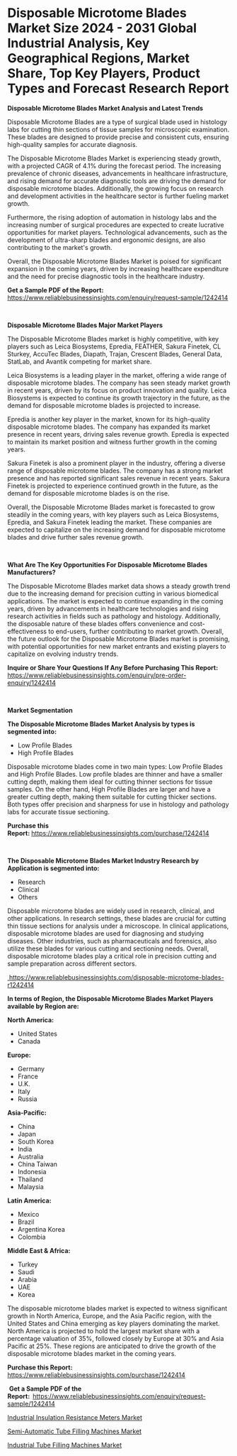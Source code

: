 <p><h1>Disposable Microtome Blades Market Size 2024 - 2031 Global Industrial Analysis, Key Geographical Regions, Market Share, Top Key Players, Product Types and Forecast Research Report</h1></p><p><strong>Disposable Microtome Blades Market Analysis and Latest Trends</strong></p>
<p><p>Disposable Microtome Blades are a type of surgical blade used in histology labs for cutting thin sections of tissue samples for microscopic examination. These blades are designed to provide precise and consistent cuts, ensuring high-quality samples for accurate diagnosis.</p><p>The Disposable Microtome Blades Market is experiencing steady growth, with a projected CAGR of 4.1% during the forecast period. The increasing prevalence of chronic diseases, advancements in healthcare infrastructure, and rising demand for accurate diagnostic tools are driving the demand for disposable microtome blades. Additionally, the growing focus on research and development activities in the healthcare sector is further fueling market growth.</p><p>Furthermore, the rising adoption of automation in histology labs and the increasing number of surgical procedures are expected to create lucrative opportunities for market players. Technological advancements, such as the development of ultra-sharp blades and ergonomic designs, are also contributing to the market's growth.</p><p>Overall, the Disposable Microtome Blades Market is poised for significant expansion in the coming years, driven by increasing healthcare expenditure and the need for precise diagnostic tools in the healthcare industry.</p></p>
<p><strong>Get a Sample PDF of the Report:&nbsp;</strong> <a href="https://www.reliablebusinessinsights.com/enquiry/request-sample/1242414">https://www.reliablebusinessinsights.com/enquiry/request-sample/1242414</a></p>
<p>&nbsp;</p>
<p><strong>Disposable Microtome Blades Major Market Players</strong></p>
<p><p>The Disposable Microtome Blades market is highly competitive, with key players such as Leica Biosystems, Epredia, FEATHER, Sakura Finetek, CL Sturkey, AccuTec Blades, Diapath, Trajan, Crescent Blades, General Data, StatLab, and Avantik competing for market share.</p><p>Leica Biosystems is a leading player in the market, offering a wide range of disposable microtome blades. The company has seen steady market growth in recent years, driven by its focus on product innovation and quality. Leica Biosystems is expected to continue its growth trajectory in the future, as the demand for disposable microtome blades is projected to increase.</p><p>Epredia is another key player in the market, known for its high-quality disposable microtome blades. The company has expanded its market presence in recent years, driving sales revenue growth. Epredia is expected to maintain its market position and witness further growth in the coming years.</p><p>Sakura Finetek is also a prominent player in the industry, offering a diverse range of disposable microtome blades. The company has a strong market presence and has reported significant sales revenue in recent years. Sakura Finetek is projected to experience continued growth in the future, as the demand for disposable microtome blades is on the rise.</p><p>Overall, the Disposable Microtome Blades market is forecasted to grow steadily in the coming years, with key players such as Leica Biosystems, Epredia, and Sakura Finetek leading the market. These companies are expected to capitalize on the increasing demand for disposable microtome blades and drive further sales revenue growth.</p></p>
<p>&nbsp;</p>
<p><strong>What Are The Key Opportunities For Disposable Microtome Blades Manufacturers?</strong></p>
<p><p>The Disposable Microtome Blades market data shows a steady growth trend due to the increasing demand for precision cutting in various biomedical applications. The market is expected to continue expanding in the coming years, driven by advancements in healthcare technologies and rising research activities in fields such as pathology and histology. Additionally, the disposable nature of these blades offers convenience and cost-effectiveness to end-users, further contributing to market growth. Overall, the future outlook for the Disposable Microtome Blades market is promising, with potential opportunities for new market entrants and existing players to capitalize on evolving industry trends.</p></p>
<p><strong>Inquire or Share Your Questions If Any Before Purchasing This Report:</strong> <a href="https://www.reliablebusinessinsights.com/enquiry/pre-order-enquiry/1242414">https://www.reliablebusinessinsights.com/enquiry/pre-order-enquiry/1242414</a></p>
<p>&nbsp;</p>
<p><strong>Market Segmentation</strong></p>
<p><strong>The Disposable Microtome Blades Market Analysis by types is segmented into:</strong></p>
<p><ul><li>Low Profile Blades</li><li>High Profile Blades</li></ul></p>
<p><p>Disposable microtome blades come in two main types: Low Profile Blades and High Profile Blades. Low profile blades are thinner and have a smaller cutting depth, making them ideal for cutting thinner sections for tissue samples. On the other hand, High Profile Blades are larger and have a greater cutting depth, making them suitable for cutting thicker sections. Both types offer precision and sharpness for use in histology and pathology labs for accurate tissue sectioning.</p></p>
<p><strong>Purchase this Report:&nbsp;</strong><a href="https://www.reliablebusinessinsights.com/purchase/1242414">https://www.reliablebusinessinsights.com/purchase/1242414</a></p>
<p>&nbsp;</p>
<p><strong>The Disposable Microtome Blades Market Industry Research by Application is segmented into:</strong></p>
<p><ul><li>Research</li><li>Clinical</li><li>Others</li></ul></p>
<p><p>Disposable microtome blades are widely used in research, clinical, and other applications. In research settings, these blades are crucial for cutting thin tissue sections for analysis under a microscope. In clinical applications, disposable microtome blades are used for diagnosing and studying diseases. Other industries, such as pharmaceuticals and forensics, also utilize these blades for various cutting and sectioning needs. Overall, disposable microtome blades play a critical role in precision cutting and sample preparation across different sectors.</p></p>
<p><a href="https://www.reliablebusinessinsights.com/disposable-microtome-blades-r1242414">&nbsp;https://www.reliablebusinessinsights.com/disposable-microtome-blades-r1242414</a></p>
<p><strong>In terms of Region, the Disposable Microtome Blades Market Players available by Region are:</strong></p>
<p>
    <p> <strong> North America: </strong>
        <ul>
            <li>United States</li>
            <li>Canada</li>
        </ul>
        </p> 
    <p> <strong> Europe: </strong>
        <ul>
            <li>Germany</li>
            <li>France</li>
            <li>U.K.</li>
            <li>Italy</li>
            <li>Russia</li>
        </ul>
        </p> 
    <p> <strong> Asia-Pacific: </strong>
        <ul>
            <li>China</li>
            <li>Japan</li>
            <li>South Korea</li>
            <li>India</li>
            <li>Australia</li>
            <li>China Taiwan</li>
            <li>Indonesia</li>
            <li>Thailand</li>
            <li>Malaysia</li>
        </ul>
        </p> 
    <p> <strong> Latin America: </strong>
        <ul>
            <li>Mexico</li>
            <li>Brazil</li>
            <li>Argentina Korea</li>
            <li>Colombia</li>
        </ul>
        </p> 
    <p> <strong> Middle East & Africa: </strong>
        <ul>
            <li>Turkey</li>
            <li>Saudi</li>
            <li>Arabia</li>
            <li>UAE</li>
            <li>Korea</li>
        </ul>
    </p>
    </p>
<p><p>The disposable microtome blades market is expected to witness significant growth in North America, Europe, and the Asia Pacific region, with the United States and China emerging as key players dominating the market. North America is projected to hold the largest market share with a percentage valuation of 35%, followed closely by Europe at 30% and Asia Pacific at 25%. These regions are anticipated to drive the growth of the disposable microtome blades market in the coming years.</p></p>
<p><strong>Purchase this Report: </strong><a href="https://www.reliablebusinessinsights.com/purchase/1242414">https://www.reliablebusinessinsights.com/purchase/1242414</a></p>
<p>&nbsp;<strong>Get a Sample PDF of the Report:&nbsp;&nbsp;</strong><a href="https://www.reliablebusinessinsights.com/enquiry/request-sample/1242414">https://www.reliablebusinessinsights.com/enquiry/request-sample/1242414</a></p>
<p><strong></strong></p>
<p><p><a href="https://github.com/phuonganhit041011/Market-Research-Report-List-1/blob/main/industrial-insulation-resistance-meters-market.md">Industrial Insulation Resistance Meters Market</a></p><p><a href="https://github.com/Hunterico88/Market-Research-Report-List-1/blob/main/semi-automatic-tube-filling-machines-market.md">Semi-Automatic Tube Filling Machines Market</a></p><p><a href="https://github.com/nhteumcc68/Market-Research-Report-List-1/blob/main/industrial-tube-filling-machines-market.md">Industrial Tube Filling Machines Market</a></p></p>